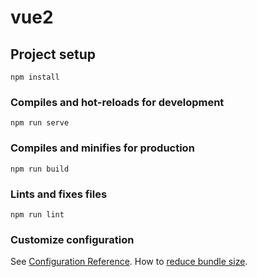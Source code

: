 # vue2

## Project setup
```
npm install
```

### Compiles and hot-reloads for development
```
npm run serve
```

### Compiles and minifies for production
```
npm run build
```

### Lints and fixes files
```
npm run lint
```

### Customize configuration
See [Configuration Reference](https://cli.vuejs.org/config/).
How to [reduce bundle size](https://medium.com/js-dojo/how-to-reduce-your-vue-js-bundle-size-with-webpack-3145bf5019b7).
